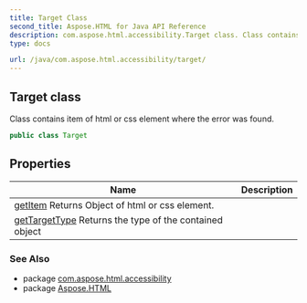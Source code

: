 ```yaml
---
title: Target Class
second_title: Aspose.HTML for Java API Reference
description: com.aspose.html.accessibility.Target class. Class contains item of html or css element where the error was found
type: docs

url: /java/com.aspose.html.accessibility/target/
---
```

## Target class

Class contains item of html or css element where the error was found.

```java
public class Target
```

## Properties

| Name | Description |
| --- | --- |
| [getItem](../../com.aspose.html.accessibility/target/item/) Returns Object of html or css element. |
| [getTargetType](../../com.aspose.html.accessibility/target/targettype/) Returns the type of the contained object |

### See Also

* package [com.aspose.html.accessibility](../../com.aspose.html.accessibility/)
* package [Aspose.HTML](../../)
